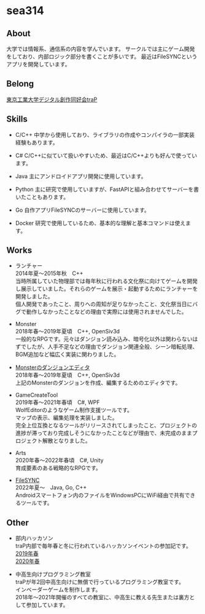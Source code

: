 # sea314

## About
大学では情報系、通信系の内容を学んでいます。
サークルでは主にゲーム開発をしており、内部ロジック部分を書くことが多いです。
最近はFileSYNCというアプリを開発しています。

## Belong
[東京工業大学デジタル創作同好会traP](https://trap.jp/)

## Skills
- C/C++
中学から使用しており、ライブラリの作成やコンパイラの一部実装経験もあります。

- C#
C/C++に似ていて扱いやすいため、最近はC/C++よりも好んで使っています。

- Java
主にアンドロイドアプリ開発に使用しています。

- Python
主に研究で使用していますが、FastAPIと組み合わせてサーバーを書いたこともあります。

- Go
自作アプリFileSYNCのサーバーに使用しています。

- Docker
研究で使用しているため、基本的な理解と基本コマンドは使えます。

## Works
- ランチャー\
2014年夏～2015年秋　C++\
当時所属していた物理部では毎年秋に行われる文化祭に向けてゲームを開発し展示していました。それらのゲームを展示・起動するためにランチャーを開発しました。\
個人開発であったこと、周りへの周知が足りなかったこと、文化祭当日にバグで動作しなかったことなどの理由で実際には使用されませんでした。

- Monster\
2018年春～2019年夏頃　C++, OpenSiv3d\
一般的なRPGです。元々はダンジョン読み込み、暗号化以外は関わらないはずでしたが、人手不足などの理由でダンジョン関連全般、シーン暗転処理、BGM追加など幅広く実装に関わりました。

- [Monsterのダンジョンエディタ](https://trap.jp/post/700/)\
2018年春～2019年夏頃　C++, OpenSiv3d\
上記のMonsterのダンジョンを作成、編集するためのエディタです。

- GameCreateTool\
2019年春～2021年春頃　C#, WPF\
WolfEditorのようなゲーム制作支援ツールです。\
マップの表示、編集処理を実装しました。\
完全上位互換となるツールがリリースされてしまったこと、プロジェクトの進捗が滞っており完成しそうになかったことなどが理由で、未完成のままプロジェクト解散となりました。

- Arts\
2020年春～2022年春頃　C#, Unity\
育成要素のある戦略的なRPGです。

- [FileSYNC](https://github.com/sea314/AndroidFileSYNC)\
2022年夏～　Java, Go, C++\
Androidスマートフォン内のファイルをWindowsPCにWiFi経由で共有できるツールです。

## Other
- 部内ハッカソン\
traP内部で毎年春と冬に行われているハッカソンイベントの参加記です。\
[2019年春](https://trap.jp/post/721/)\
[2020年春](https://trap.jp/post/1103/)

- 中高生向けプログラミング教室\
traPが年2回中高生向けに無償で行っているプログラミング教室です。\
インベーダーゲームを制作します。\
2018年～2021年開催のすべての教室に、中高生に教える先生または裏方として参加しています。
